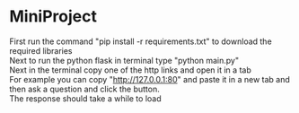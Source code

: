 MiniProject
===

First run the command "pip install -r requirements.txt" to download the required libraries  <br />
Next to run the python flask in terminal type "python main.py"  <br />
Next in the terminal copy one of the http links and open it in a tab  <br />
For example you can copy "http://127.0.0.1:80" and paste it in a new tab
and then ask a question and click the button.  <br />
The response should take a while to load
